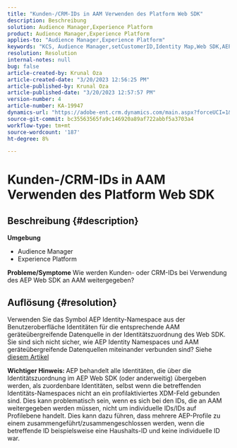 ```yaml
---
title: "Kunden-/CRM-IDs in AAM Verwenden des Platform Web SDK"
description: Beschreibung
solution: Audience Manager,Experience Platform
product: Audience Manager,Experience Platform
applies-to: "Audience Manager,Experience Platform"
keywords: "KCS, Audience Manager,setCustomerID,Identity Map,Web SDK,AEP,CRM ID "
resolution: Resolution
internal-notes: null
bug: false
article-created-by: Krunal Oza
article-created-date: "3/20/2023 12:56:25 PM"
article-published-by: Krunal Oza
article-published-date: "3/20/2023 12:57:57 PM"
version-number: 4
article-number: KA-19947
dynamics-url: "https://adobe-ent.crm.dynamics.com/main.aspx?forceUCI=1&pagetype=entityrecord&etn=knowledgearticle&id=b01f319b-1ec7-ed11-b597-6045bd006239"
source-git-commit: bc35563565fa9c146920a89af722abbf5a3703a4
workflow-type: tm+mt
source-wordcount: '187'
ht-degree: 8%

---
```


# Kunden-/CRM-IDs in AAM Verwenden des Platform Web SDK

## Beschreibung {#description}

<b>Umgebung</b>
- Audience Manager
- Experience Platform



<b>Probleme/Symptome</b>
Wie werden Kunden- oder CRM-IDs bei Verwendung des AEP Web SDK an AAM weitergegeben?


## Auflösung {#resolution}


Verwenden Sie das Symbol AEP Identity-Namespace aus der Benutzeroberfläche Identitäten für die entsprechende AAM geräteübergreifende Datenquelle in der Identitätszuordnung des Web SDK. Sie sind sich nicht sicher, wie AEP Identity Namespaces und AAM geräteübergreifende Datenquellen miteinander verbunden sind? Siehe [diesem Artikel](https://experienceleague.adobe.com/docs/experience-cloud-kcs/kbarticles/KA-21305.html?lang=de)

<b>Wichtiger Hinweis: </b>AEP behandelt alle Identitäten, die über die Identitätszuordnung im AEP Web SDK (oder anderweitig) übergeben werden, als zuordenbare Identitäten, selbst wenn die betreffenden Identitäts-Namespaces nicht an ein profilaktiviertes XDM-Feld gebunden sind. Dies kann problematisch sein, wenn es sich bei den IDs, die an AAM weitergegeben werden müssen, nicht um individuelle IDs/IDs auf Profilebene handelt. Dies kann dazu führen, dass mehrere AEP-Profile zu einem zusammengeführt/zusammengeschlossen werden, wenn die betreffende ID beispielsweise eine Haushalts-ID und keine individuelle ID war.

